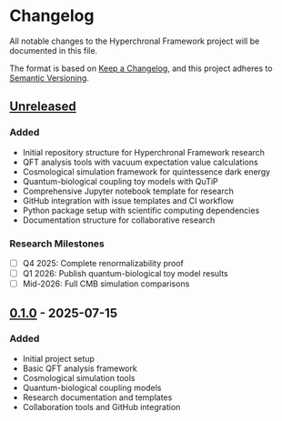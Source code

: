 # Changelog

All notable changes to the Hyperchronal Framework project will be documented in this file.

The format is based on [Keep a Changelog](https://keepachangelog.com/en/1.0.0/),
and this project adheres to [Semantic Versioning](https://semver.org/spec/v2.0.0.html).

## [Unreleased]

### Added
- Initial repository structure for Hyperchronal Framework research
- QFT analysis tools with vacuum expectation value calculations
- Cosmological simulation framework for quintessence dark energy
- Quantum-biological coupling toy models with QuTiP
- Comprehensive Jupyter notebook template for research
- GitHub integration with issue templates and CI workflow
- Python package setup with scientific computing dependencies
- Documentation structure for collaborative research

### Research Milestones
- [ ] Q4 2025: Complete renormalizability proof
- [ ] Q1 2026: Publish quantum-biological toy model results  
- [ ] Mid-2026: Full CMB simulation comparisons

## [0.1.0] - 2025-07-15

### Added
- Initial project setup
- Basic QFT analysis framework
- Cosmological simulation tools
- Quantum-biological coupling models
- Research documentation and templates
- Collaboration tools and GitHub integration

[Unreleased]: https://github.com/PelicansPerspective/hyperchronal-framework/compare/v0.1.0...HEAD
[0.1.0]: https://github.com/PelicansPerspective/hyperchronal-framework/releases/tag/v0.1.0
